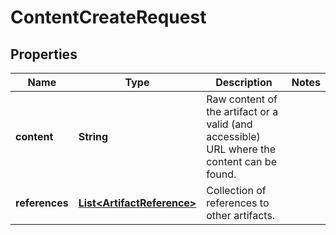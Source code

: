 

# ContentCreateRequest



## Properties

| Name | Type | Description | Notes |
|------------ | ------------- | ------------- | -------------|
|**content** | **String** | Raw content of the artifact or a valid (and accessible) URL where the content can be found. |  |
|**references** | [**List&lt;ArtifactReference&gt;**](ArtifactReference.md) | Collection of references to other artifacts. |  |



